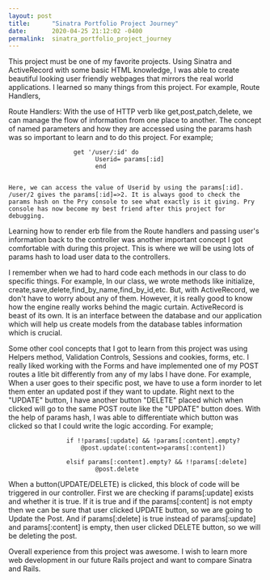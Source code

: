 ```yaml
---
layout: post
title:      "Sinatra Portfolio Project Journey"
date:       2020-04-25 21:12:02 -0400
permalink:  sinatra_portfolio_project_journey
---
```



This project must be one of my favorite projects. Using Sinatra and ActiveRecord with some basic HTML knowledge, I was able to create beautiful looking user friendly webpages that mirrors the real world applications. I learned so many things from this project. For example, Route Handlers, 

Route Handlers: With the use of HTTP verb like get,post,patch,delete, we can manage the flow of information from one place to another. The concept of named parameters and how they are accessed using the params hash was so important to learn and to do this project. For example; 

```
                  get '/user/:id' do 
                        Userid= params[:id]
			            end 
			
```

    Here, we can access the value of Userid by using the params[:id]. /user/2 gives the params[:id]=>2. It is always good to check the params hash on the Pry console to see what exactly is it giving. Pry console has now become my best friend after this project for debugging. 

Learning how to render erb file from the Route handlers and passing user's information back to the controller was another important concept I got comfortable with during this project. This is where we will be using lots of params hash to load user data to the controllers. 

I remember when we had to hard code each methods in our class to do specific things. For example, In our class, we wrote methods like initialize, create,save,delete,find_by_name,find_by_id,etc. But, with ActiveRecord, we don't have to worry about any of them. However, it is really good to know how the engine really works behind the magic curtain. ActiveRecord is beast of its own.  It is an interface between the database and our application which will help us create models from the database tables information which is crucial. 

Some other cool concepts that I got to learn from this project was using Helpers method, Validation Controls, Sessions and cookies, forms, etc. I really liked working with the Forms and have implemented one of my POST routes a litle bit differently from any of my labs I have done. For example, When a user goes to their specific post, we have to use a form inorder to let them enter an updated post if they want to update. Right next to the "UPDATE" button, I have another button "DELETE" placed which when clicked will go to the same POST route like the "UPDATE" button does. With the help of params hash, I was able to differentiate which button was clicked so that I could write the logic according. For example;
``` 
                if !!params[:update] && !params[:content].empty?
                    @post.update(:content=>params[:content])
            
                elsif params[:content].empty? && !!params[:delete]
                        @post.delete

```
When a button(UPDATE/DELETE) is clicked, this block of code will be triggered in our controller. First we are checking if params[:update] exists and whether it is true. If it is true and if the params[:content] is not empty then we can be sure that user clicked UPDATE button, so we are going to Update the Post. And if params[:delete] is true instead of params[:update]  and params[:content] is empty, then user clicked DELETE button, so we will be deleting the post.

Overall experience from this project was awesome. I wish to learn more web development in our future Rails project and want to compare Sinatra and Rails.
